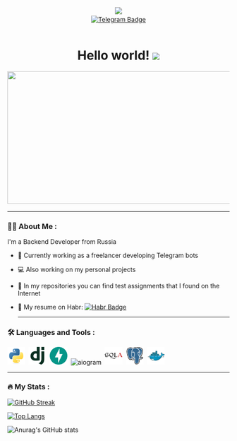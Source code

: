 <div id="header" align="center">
  <img src="https://media.giphy.com/media/JqmupuTVZYaQX5s094/giphy.gif?cid=790b7611kustormtnwdnr8vgrz6x78t0pnlcws97atzjqjx4&ep=v1_gifs_search&rid=giphy.gif&ct=g" width="100"/>

  <div id="badges">
    <a href="https://t.me/manfrommother">
      <img src="https://img.shields.io/badge/Telegram-blue?logo=telegram&logoColor=white&style=for-the-badge" alt="Telegram Badge"/>
    </a>
  </div>
<img src="https://komarev.com/ghpvc/?username=manfrommother&style=flat-square&color=blue" alt=""/>

<h1>
    Hello world!
    <img src="https://media.giphy.com/media/JsEDe5fTepBIDnaZKT/giphy.gif" width="100px"/>
  </h1>
</div>

<div align="center">
  <img src="https://media.giphy.com/media/KpACNEh8jXK2Q/giphy.gif?cid=790b7611wr3hr1k736ivshtunn69ac1e09hw83bqoizv2qfs&ep=v1_gifs_search&rid=giphy.gif&ct=g" width="600" height="300"/>
</div>

---

### :man_technologist: About Me :

I'm a Backend Developer from Russia

- :robot: Currently working as a freelancer developing Telegram bots
- :computer: Also working on my personal projects
- :file_folder: In my repositories you can find test assignments that I found on the Internet
- :page_facing_up: My resume on Habr: <a href="https://career.habr.com/manfrommother">
    <img src="https://img.shields.io/badge/Habr-65A3BE?style=for-the-badge&logo=habr&logoColor=white" alt="Habr Badge"/>
  </a>

  ---

### :hammer_and_wrench: Languages and Tools :

<div>
  <img src="https://github.com/devicons/devicon/blob/master/icons/python/python-original.svg" title="Python" alt="Python" width="40" height="40"/>&nbsp;
  <img src="https://github.com/devicons/devicon/blob/master/icons/django/django-plain.svg" title="Django" alt="Django" width="40" height="40"/>&nbsp;
  <img src="https://github.com/devicons/devicon/blob/master/icons/fastapi/fastapi-original.svg" title="FastAPI" alt="FastAPI" width="40" height="40"/>&nbsp;
  <img src="https://img.shields.io/badge/aiogram-2BBAC5?style=for-the-badge&logo=telegram&logoColor=white" title="aiogram" alt="aiogram"/>&nbsp;
  <img src="https://github.com/devicons/devicon/blob/master/icons/sqlalchemy/sqlalchemy-original.svg" title="SQLAlchemy" alt="SQLAlchemy" width="40" height="40"/>&nbsp;
  <img src="https://github.com/devicons/devicon/blob/master/icons/postgresql/postgresql-original.svg" title="PostgreSQL" alt="PostgreSQL" width="40" height="40"/>&nbsp;
  <img src="https://github.com/devicons/devicon/blob/master/icons/docker/docker-original.svg" title="Docker" alt="Docker" width="40" height="40"/>&nbsp;

---

### :fire: My Stats :

[![GitHub Streak](http://github-readme-streak-stats.herokuapp.com?user=manfrommother&theme=dark&background=000000)](https://git.io/streak-stats)

[![Top Langs](https://github-readme-stats.vercel.app/api/top-langs/?username=manfrommother&layout=compact&theme=vision-friendly-dark)](https://github.com/anuraghazra/github-readme-stats)

![Anurag's GitHub stats](https://github-readme-stats.vercel.app/api?username=manfrommother&show_icons=true&theme=tokyonight)


